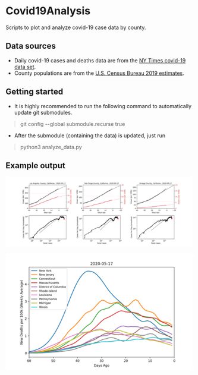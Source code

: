 # Covid19Analysis
Scripts to plot and analyze covid-19 case data by county.

## Data sources
* Daily covid-19 cases and deaths data are from the [NY Times covid-19 data set](https://github.com/nytimes/covid-19-data).
* County populations are from the [U.S. Census Bureau 2019 estimates](https://www.census.gov/data/tables/time-series/demo/popest/2010s-counties-total.html).

## Getting started
* It is highly recommended to run the following command to automatically update git submodules.
> git config --global submodule.recurse true
* After the submodule (containing the data) is updated, just run
> python3 analyze_data.py

## Example output
![Example plots of Los Angeles, San Diego, and Orange counties](figures/example_1.png)

![Example plot of new deaths for the 10 worst states](figures/example_2.png)
